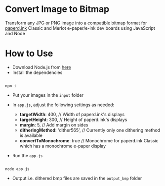 # Convert Image to Bitmap
Transform any JPG or PNG image into a compatible bitmap format for [paperd.ink](https://paperd.ink) Classic and Merlot e-paper/e-ink dev boards using JavaScript and Node

# How to Use
- Download Node.js from [here](https://nodejs.org/en)
- Install the dependencies
```

npm i

```

- Put your images in the `input` folder
- In `app.js`, adjust the following settings as needed:
  - **targetWidth**: 400, // Width of paperd.ink's displays
  - **targetHeight**: 300, // Height of paperd.ink's displays
  - **margin**: 5, // Add margin on sides
  - **ditheringMethod**: 'dither565', // Currently only one dithering method is available
  - **convertToMonochrome**: true // Monochrome for paperd.ink Classic which has a monochrome e-paper display

- Run the `app.js`
```

node app.js

```
- Output i.e. dithered bmp files are saved in the `output_bmp` folder
